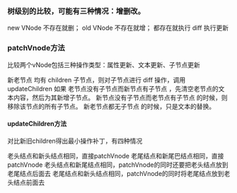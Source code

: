 ### 树级别的比较，可能有三种情况：增删改。

new VNode 不存在就删；
old VNode 不存在就增；
都存在就执行 diff 执行更新

### patchVnode方法
比较两个vNode包括三种操作类型：属性更新、文本更新、子节点更新

新老节点 均有 children 子节点，则对子节点进行 diff 操作，调用 updateChildren
如果 老节点没有子节点而新节点有子节点 ，先清空老节点的文本内容，然后为其新增子节点。
新节点没有子节点而老节点有子节点 的时候，则移除该节点的所有子节点。
新老节点都无子节点 的时候，只是文本的替换。

#### updateChildren方法
对比新旧children得出最小操作补丁，有四种情况

老头结点和新头结点相同，直接patchVnode
老尾结点和新尾巴结点相同，直接patchVnode
老头结点和新尾结点相同，patchVnode的同时还要把老头结点放到老尾结点后面去
老尾结点和新头结点相同，patchVnode的同时将老尾结点放到老头结点前面去

